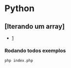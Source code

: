 # Python

## [Iterando um array]

- [1](./iterate_array1.py)

### Rodando todos exemplos

```php
php index.php
```
